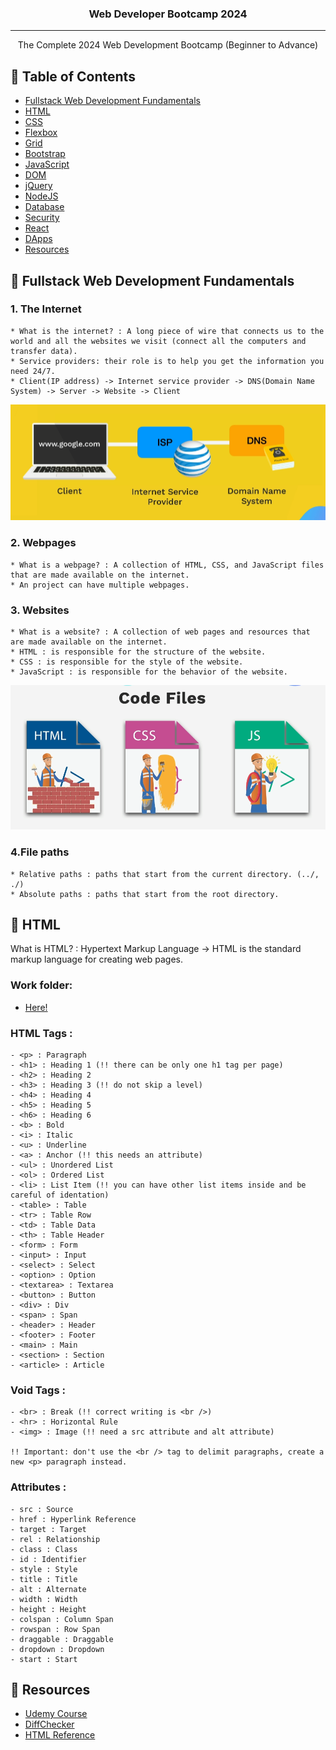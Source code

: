 <h3 align="center">Web Developer Bootcamp 2024</h3>

<!-- <div align="center">

[![Status](https://img.shields.io/badge/status-active-success.svg)]()
[![GitHub Issues](https://img.shields.io/github/issues/kylelobo/The-Documentation-Compendium.svg)](https://github.com/kylelobo/The-Documentation-Compendium/issues)
[![GitHub Pull Requests](https://img.shields.io/github/issues-pr/kylelobo/The-Documentation-Compendium.svg)](https://github.com/kylelobo/The-Documentation-Compendium/pulls)
[![License](https://img.shields.io/badge/license-MIT-blue.svg)](/LICENSE)

</div> -->

---

<p align="center"> The Complete 2024 Web Development Bootcamp (Beginner to Advance)
    <br> 
</p>

## 📝 Table of Contents

- [Fullstack Web Development Fundamentals](#web_dev)
- [HTML](#html)
- [CSS](#css)
- [Flexbox](#flexbox)
- [Grid](#grid)
- [Bootstrap](#bootstrap)
- [JavaScript](#javascript)
- [DOM](#dom)
- [jQuery](#jquery)
- [NodeJS](#nodejs)
- [Database](#database)
- [Security](#security)
- [React](#react)
- [DApps](#dapps)
- [Resources](#resources)


## 📌 Fullstack Web Development Fundamentals <a name = "web_dev"></a>

### 1. The Internet
    * What is the internet? : A long piece of wire that connects us to the world and all the websites we visit (connect all the computers and transfer data).
    * Service providers: their role is to help you get the information you need 24/7.
    * Client(IP address) -> Internet service provider -> DNS(Domain Name System) -> Server -> Website -> Client

<img src="resources/images/internet_service.png" alt="Internet data flow">

### 2. Webpages
    * What is a webpage? : A collection of HTML, CSS, and JavaScript files that are made available on the internet.
    * An project can have multiple webpages.

### 3. Websites
    * What is a website? : A collection of web pages and resources that are made available on the internet.
    * HTML : is responsible for the structure of the website.
    * CSS : is responsible for the style of the website.
    * JavaScript : is responsible for the behavior of the website.

<img src="resources/images/website_structure.png" alt="Website Structure">

### 4.File paths
    * Relative paths : paths that start from the current directory. (../, ./)
    * Absolute paths : paths that start from the root directory.

## 📌 HTML <a name = "html"></a>

What is HTML? : Hypertext Markup Language -> HTML is the standard markup language for creating web pages.

### Work folder:

- [Here!](exercises/html/)

### HTML Tags : 

    - <p> : Paragraph
    - <h1> : Heading 1 (!! there can be only one h1 tag per page)
    - <h2> : Heading 2
    - <h3> : Heading 3 (!! do not skip a level)
    - <h4> : Heading 4
    - <h5> : Heading 5
    - <h6> : Heading 6
    - <b> : Bold
    - <i> : Italic
    - <u> : Underline
    - <a> : Anchor (!! this needs an attribute)
    - <ul> : Unordered List
    - <ol> : Ordered List
    - <li> : List Item (!! you can have other list items inside and be careful of identation)
    - <table> : Table
    - <tr> : Table Row
    - <td> : Table Data
    - <th> : Table Header
    - <form> : Form
    - <input> : Input
    - <select> : Select
    - <option> : Option
    - <textarea> : Textarea
    - <button> : Button
    - <div> : Div
    - <span> : Span
    - <header> : Header
    - <footer> : Footer
    - <main> : Main
    - <section> : Section
    - <article> : Article

### Void Tags :

    - <br> : Break (!! correct writing is <br />)
    - <hr> : Horizontal Rule   
    - <img> : Image (!! need a src attribute and alt attribute)

    !! Important: don't use the <br /> tag to delimit paragraphs, create a new <p> paragraph instead.

### Attributes :

    - src : Source
    - href : Hyperlink Reference
    - target : Target
    - rel : Relationship
    - class : Class
    - id : Identifier
    - style : Style
    - title : Title
    - alt : Alternate
    - width : Width
    - height : Height
    - colspan : Column Span
    - rowspan : Row Span
    - draggable : Draggable
    - dropdown : Dropdown
    - start : Start

## 📌 Resources <a name = "resorces"></a>

- [Udemy Course](https://www.udemy.com/course/the-complete-web-development-bootcamp/)
- [DiffChecker](https://www.diffchecker.com/)
- [HTML Reference](https://developer.mozilla.org/en-US/docs/Web/HTML)

<!-- ## 🏁 Getting Started <a name = "getting_started"></a>

These instructions will get you a copy of the project up and running on your local machine for development and testing purposes. See [deployment](#deployment) for notes on how to deploy the project on a live system.

### Prerequisites

What things you need to install the software and how to install them.

```
Give examples
```

### Installing

A step by step series of examples that tell you how to get a development env running.

Say what the step will be

```
Give the example
```

And repeat

```
until finished
```

End with an example of getting some data out of the system or using it for a little demo.

## 🔧 Running the tests <a name = "tests"></a>

Explain how to run the automated tests for this system.

### Break down into end to end tests

Explain what these tests test and why

```
Give an example
```

### And coding style tests

Explain what these tests test and why

```
Give an example
```

## 🎈 Usage <a name="usage"></a>

Add notes about how to use the system.

## 🚀 Deployment <a name = "deployment"></a>

Add additional notes about how to deploy this on a live system.

## ⛏️ Built Using <a name = "built_using"></a>

- [MongoDB](https://www.mongodb.com/) - Database
- [Express](https://expressjs.com/) - Server Framework
- [VueJs](https://vuejs.org/) - Web Framework
- [NodeJs](https://nodejs.org/en/) - Server Environment

## ✍️ Authors <a name = "authors"></a>

- [@kylelobo](https://github.com/kylelobo) - Idea & Initial work

See also the list of [contributors](https://github.com/kylelobo/The-Documentation-Compendium/contributors) who participated in this project.

## 🎉 Acknowledgements <a name = "acknowledgement"></a>

- Hat tip to anyone whose code was used
- Inspiration
- References -->
